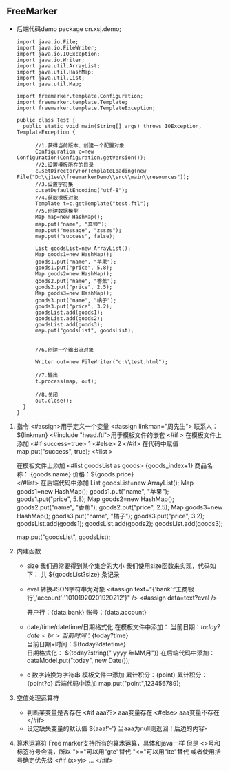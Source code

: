 ## FreeMarker

- 后端代码demo
      package cn.xsj.demo;

      import java.io.File;
      import java.io.FileWriter;
      import java.io.IOException;
      import java.io.Writer;
      import java.util.ArrayList;
      import java.util.HashMap;
      import java.util.List;
      import java.util.Map;

      import freemarker.template.Configuration;
      import freemarker.template.Template;
      import freemarker.template.TemplateException;

      public class Test {
      	public static void main(String[] args) throws IOException, TemplateException {

      		//1.获得当前版本、创建一个配置对象
      		Configuration c=new Configuration(Configuration.getVersion());
      		//2.设置模板所在的目录
      		c.setDirectoryForTemplateLoading(new File("D:\\j1ee\\freemarkerDemo\\src\\main\\resources"));
      		//3.设置字符集
      		c.setDefaultEncoding("utf-8");
      		//4.获取模板对象
      		Template t=c.getTemplate("test.ftl");
      		//5.创建数据模型
      		Map map=new HashMap();
      		map.put("name", "真帅");
      		map.put("message", "zsszs");
      		map.put("success", false);

      		List goodsList=new ArrayList();
      		Map goods1=new HashMap();
      		goods1.put("name", "苹果");
      		goods1.put("price", 5.8);
      		Map goods2=new HashMap();
      		goods2.put("name", "香蕉");
      		goods2.put("price", 2.5);
      		Map goods3=new HashMap();
      		goods3.put("name", "橘子");
      		goods3.put("price", 3.2);
      		goodsList.add(goods1);
      		goodsList.add(goods2);
      		goodsList.add(goods3);
      		map.put("goodsList", goodsList);


      		//6.创建一个输出流对象

      		Writer out=new FileWriter("d:\\test.html");

      		//7.输出
      		t.process(map, out);

      		//8.关闭
      		out.close();
      	}
      }




1. 指令
   <#assign>用于定义一个变量
       <#assign linkman="周先生">
       联系人：${linkman}
   <#include "head.ftl">用于模板文件的嵌套
   <#if >
   在模板文件上添加
   <#if success=true>
     1
   <#else>
    2
   </#if>
   在代码中赋值
   map.put("success", true);
   <#list >

   在模板文件上添加
   <#list goodsList as goods>
     {goods_index+1} 商品名称： {goods.name} 价格：${goods.price}<br>
   </#list>
   在后端代码中添加
            List goodsList=new ArrayList();
            Map goods1=new HashMap();
            goods1.put("name", "苹果");
            goods1.put("price", 5.8);
            Map goods2=new HashMap();
            goods2.put("name", "香蕉");
            goods2.put("price", 2.5);
            Map goods3=new HashMap();
            goods3.put("name", "橘子");
            goods3.put("price", 3.2);
            goodsList.add(goods1);
            goodsList.add(goods2);
            goodsList.add(goods3);

   map.put("goodsList", goodsList);
2. 内建函数
   - size
     我们通常要得到某个集合的大小
     我们使用size函数来实现，代码如下：
     共  ${goodsList?size}  条记录
   - eval
     转换JSON字符串为对象
         <#assign text="{'bank':'工商银行','account':'10101920201920212'}" />
         <#assign data=text?eval />

     开户行：{data.bank}  账号：{data.account}
   - date/time/datetime/日期格式化
     在模板文件中添加：
     当前日期：${today?date} <br>
     当前时间：${today?time} <br>
     当前日期+时间：${today?datetime} <br>
     日期格式化：  ${today?string("
     yyyy
     年MM月")}
     在后端代码中添加：
     dataModel.put("today", new Date());

   - c
     数字转换为字符串
     模板文件中添加
     累计积分：{point} 累计积分：{point?c}
     后端代码中添加
     map.put("point",123456789);


3. 空值处理运算符
   - 判断某变量是否存在
     <#if aaa??>
       aaa变量存在
     <#else>
       aaa变量不存在
     </#if>
   - 设定缺失变量的默认值
     ${aaa!'-'}
     当aaa为null则返回！后边的内容-
4. 算术运算符
   Free marker支持所有的算术运算，具体和java一样
   但是
   <>号和标签符号会混，所以
   ">="可以用"gte"替代
   "<="可以用"lte"替代
   或者使用括号确定优先级
   <#if (x>y)>
    ...
   </#if>
